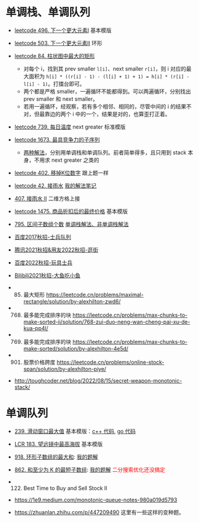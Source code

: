 # 单调栈、单调队列

- [leetcode 496. 下一个更大元素I](https://leetcode.cn/problems/next-greater-element-i/) 基本模版
- [leetcode 503. 下一个更大元素II](https://leetcode.cn/problems/next-greater-element-ii/) 环形
- [leetcode 84. 柱状图中最大的矩形](https://leetcode.cn/problems/largest-rectangle-in-histogram/)
  - 对每个 i，找到其 prev smaller `l[i]`、next smaller `r[i]`，则 i 对应的最大面积为 `h[i] * ((r[i] - 1) - (l[i] + 1) + 1) = h[i] * (r[i] - l[i] - 1)`。打擂台即可。
  - 两个都是严格 smaller，一遍循环不能都得到。可以两遍循环，分别找出 prev smaller 和 next smaller。
  - 若用一遍循环，经观察，若有多个相邻、相同的，尽管中间的 i 的结果不对，但最靠边的两个 i 中的一个，结果是对的，也算歪打正着。
- [leetcode 739. 每日温度](https://leetcode.cn/problems/daily-temperatures/) next greater 标准模版
- [leetcode 1673. 最具竞争力的子序列](https://leetcode.cn/problems/find-the-most-competitive-subsequence/)
  - [两种解法](单调队列-leet1673-竞争力子序列.md)，分别用单调栈和单调队列。前者简单得多，且只用到 stack 本身，不用求 next greater 之类的
- [leetcode 402. 移掉K位数字](https://leetcode.cn/problems/remove-k-digits/) 跟上题一样
- [leetcode 42. 接雨水](https://leetcode.cn/problems/trapping-rain-water/) [我的解法笔记](leet-42-接雨水多种方法.md)
- [407. 接雨水 II](https://leetcode.cn/problems/trapping-rain-water-ii/) 二维方格上接
- [leetcode 1475. 商品折扣后的最终价格](https://leetcode.cn/problems/final-prices-with-a-special-discount-in-a-shop/) 基本模版
- [795. 区间子数组个数](https://leetcode.cn/problems/number-of-subarrays-with-bounded-maximum/) [单调栈解法、非单调栈解法](leet-795-区间子数组个数.md)
- [百度2017秋招-士兵队列]()
- [腾讯2021秋招&用友2022秋招-逛街]()
- [百度2022秋招-玩具士兵]()
- [Bilibili2021秋招-大鱼吃小鱼]()

- 85. 最大矩形 https://leetcode.cn/problems/maximal-rectangle/solution/by-alexhilton-zwd6/
- 768. 最多能完成排序的块 https://leetcode.cn/problems/max-chunks-to-make-sorted-ii/solution/768-zui-duo-neng-wan-cheng-pai-xu-de-kua-pp4l/	
- 769. 最多能完成排序的块	https://leetcode.cn/problems/max-chunks-to-make-sorted/solution/by-alexhilton-4e5d/	
- 901. 股票价格跨度 https://leetcode.cn/problems/online-stock-span/solution/by-alexhilton-piye/
- http://toughcoder.net/blog/2022/08/15/secret-weapon-monotonic-stack/

# 单调队列

- [239. 滑动窗口最大值](https://leetcode.cn/problems/sliding-window-maximum/) 基本模版：[c++ 代码](code/sliding-window-max-leet-239.cpp), [go 代码](code/sliding-window-max-leet-239.go)
- [LCR 183. 望远镜中最高海拔](https://leetcode.cn/problems/hua-dong-chuang-kou-de-zui-da-zhi-lcof/) 基本模版
- [918. 环形子数组的最大和](https://leetcode.cn/problems/maximum-sum-circular-subarray/): [我的题解](单调队列-leet-918-环形子数组最大和.md)
- [862. 和至少为 K 的最短子数组](https://leetcode.cn/problems/shortest-subarray-with-sum-at-least-k/): [我的题解](单调队列-leet-862-和至少为K的最短子数组.md) <font color="red">二分搜索优化还没搞定</font>
- 122. Best Time to Buy and Sell Stock II


- https://1e9.medium.com/monotonic-queue-notes-980a019d5793
- https://zhuanlan.zhihu.com/p/447209490 这里有一些这样的变种题。


